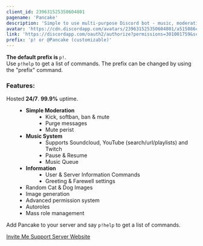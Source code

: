 ```yaml
---
client_id: 239631525350604801
pagename: 'Pancake'
description: 'Simple to use multi-purpose Discord bot - music, moderation, fun and more!'
avatar: 'https://cdn.discordapp.com/avatars/239631525350604801/a515086c015605e5bc203765c9b3b472'
link: 'https://discordapp.com/oauth2/authorize?permissions=301001759&scope=bot&client_id=239631525350604801'
prefix: 'p! or @Pancake (customizable)'
---
```

<div class="post content">
  <link href="https://fonts.googleapis.com/css?family=Roboto:400,700" rel="stylesheet">
  <div style="text-align: left">
    <b>The default prefix is </b>
    <code>p!</code>.
    <br>Use
    <code>p!help</code> to get a list of commands. The prefix can be changed by using the "prefix" command.
    <br>
  </div>
  <h3>Features:</h3>
  <p>Hosted <b>24/7</b>. <b>99.9%</b> uptime.</p>
  <ul>
    <li>
      <b>Simple Moderation</b>
      <ul>
        <li>Kick, softban, ban &amp; mute</li>
        <li>Purge messages</li>
        <li>Mute perist</li>
      </ul>
    </li>
    <li>
      <b>Music System</b>
      <ul>
        <li>Supports Soundcloud, YouTube (search/url/playlists) and Twitch</li>
        <li>Pause &amp; Resume</li>
        <li>Music Queue</li>
      </ul>
    </li>
    <li>
      <b>Information</b>
      <ul>
        <li>User &amp; Server Information Commands</li>
        <li>Greeting &amp; Farewell settings</li>
      </ul>
    </li>
    <li>Random Cat &amp; Dog Images</li>
    <li>Image generation</li>
    <li>Advanced permission system</li>
    <li>Autoroles</li>
    <li>Mass role management</li>
  </ul>

  Add Pancake to your server and say
  <code>p!help</code> to get a list of commands.
  <br>
</div>
<div class="btns">
  <a class="button btn is-primary" href="https://discordapp.com/oauth2/authorize?permissions=301001759&amp;scope=bot&amp;client_id=239631525350604801"
    target="_blank" rel="noopener">
    Invite Me
  </a>
  <a class="button btn is-primary" href="https://discord.gg/b6HTktu" target="_blank" rel="noopener">
    Support Server
  </a>
  <a class="button btn is-primary" href="https://pancakebot.org" target="_blank" rel="noopener">
    Website
  </a>
</div>
<style>
  ul {
    margin-left: 2em;
    list-style: disc;
  }

  ul ul {
    list-style: circle;
  }

  .btn,
  .button.is-primary {
    border-radius: 4px;
    padding: 8px 20px;
    font-size: 16px;
    min-width: 120px;
    transition: background 0.3s ease;
    box-shadow: 0px 1px 3px 0px rgba(0, 0, 0, 0.5);
    height: 36px;
    font-weight: 600;
    background-color: #3d5873;
  }

  .button:hover {
    background: #082542 !important
  }

  a+a {
    margin-left: 5px;
  }

  .btns {
    margin-top: 20px;
    padding-bottom: 5vh;
    text-align: center;
  }

  .post {
    max-width: 600px;
    margin-left: auto;
    margin-right: auto;
  }

  .nav,
  a.nav-item {
    background-color: #
243a51
  }

  .nav {
    box-shadow: 0 2px 5px 0 rgba(0, 0, 0, .16), 0 2px 10px 0 rgba(0, 0, 0, .12)
  }

  a.nav-item:hover {
    background-color: #3d5873
  }

  .bot-info .title,
  .bot-info .tag {
    margin-bottom: 10px
  }

  .tag {
    box-shadow: 0px 1px 3px 0px rgba(0, 0, 0, 0.5)
  }

  .post,
  .btn {
    font-family: 'Roboto'
  }

  h3 {
    margin-bottom: 5px !important;
    margin-top: 1.5rem !important;
  }
</style>
<!--
This data was imported from ls.terminal.ink
-->
